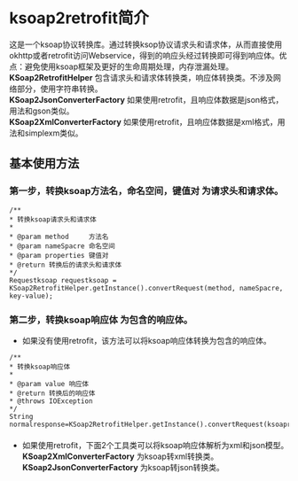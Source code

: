 # ksoap2retrofit简介
这是一个ksoap协议转换库。通过转换ksop协议请求头和请求体，从而直接使用okhttp或者retrofit访问Webservice，得到的响应头经过转换即可得到响应体。优点：避免使用ksoap框架及更好的生命周期处理，内存泄漏处理。
<br/> **KSoap2RetrofitHelper** 包含请求头和请求体转换类，响应体转换类。不涉及网络部分，使用字符串转换。
<br/> **KSoap2JsonConverterFactory** 如果使用retrofit，且响应体数据是json格式，用法和gson类似。
<br/> **KSoap2XmlConverterFactory** 如果使用retrofit，且响应体数据是xml格式，用法和simplexm类似。

## 基本使用方法
### 第一步，转换ksoap方法名，命名空间，键值对 为请求头和请求体。
```
/**
* 转换ksoap请求头和请求体
*
* @param method     方法名
* @param nameSpacre 命名空间
* @param properties 键值对
* @return 转换后的请求头和请求体
*/
Requestksoap requestksoap = KSoap2RetrofitHelper.getInstance().convertRequest(method, nameSpacre, key-value);
```
	 
### 第二步，转换ksoap响应体 为包含的响应体。
* 如果没有使用retrofit，该方法可以将ksoap响应体转换为包含的响应体。
```
/**
* 转换ksoap响应体
*
* @param value 响应体
* @return 转换后的响应体
* @throws IOException
*/
String normalresponse=KSoap2RetrofitHelper.getInstance().convertRequest(ksoapresponse);
```	 
#### 
* 如果使用retrofit，下面2个工具类可以将ksoap响应体解析为xml和json模型。
<br/> **KSoap2XmlConverterFactory** 为ksoap转xml转换类。
<br/> **KSoap2JsonConverterFactory** 为ksoap转json转换类。



